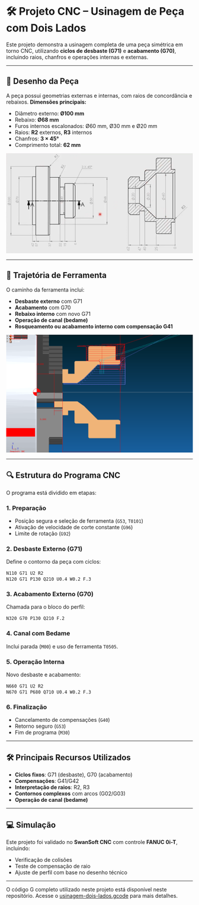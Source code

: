# 🛠️ Projeto CNC – Usinagem de Peça com Dois Lados

Este projeto demonstra a usinagem completa de uma peça simétrica em torno CNC, utilizando **ciclos de desbaste (G71)** e **acabamento (G70)**, incluindo raios, chanfros e operações internas e externas.

---

## 📐 **Desenho da Peça**

A peça possui geometrias externas e internas, com raios de concordância e rebaixos.
**Dimensões principais:**

* Diâmetro externo: **Ø100 mm**
* Rebaixo: **Ø68 mm**
* Furos internos escalonados: Ø60 mm, Ø30 mm e Ø20 mm
* Raios: **R2** externos, **R3** internos
* Chanfros: **3 × 45°**
* Comprimento total: **62 mm**

![Desenho da Peça](usinagem-dois-lados-desenho.png)

---

## 🧭 **Trajetória de Ferramenta**

O caminho da ferramenta inclui:

* **Desbaste externo** com G71
* **Acabamento** com G70
* **Rebaixo interno** com novo G71
* **Operação de canal (bedame)**
* **Rosqueamento ou acabamento interno com compensação G41**

![Traçado da Usinagem](usinagem-dois-lados-tracado.png)

---

## 🔍 **Estrutura do Programa CNC**

O programa está dividido em etapas:

### **1. Preparação**

* Posição segura e seleção de ferramenta (`G53`, `T0101`)
* Ativação de velocidade de corte constante (`G96`)
* Limite de rotação (`G92`)

### **2. Desbaste Externo (G71)**

Define o contorno da peça com ciclos:

```gcode
N110 G71 U2 R2
N120 G71 P130 Q210 U0.4 W0.2 F.3
```

### **3. Acabamento Externo (G70)**

Chamada para o bloco do perfil:

```gcode
N320 G70 P130 Q210 F.2
```

### **4. Canal com Bedame**

Inclui parada (`M00`) e uso de ferramenta `T0505`.

### **5. Operação Interna**

Novo desbaste e acabamento:

```gcode
N660 G71 U2 R2
N670 G71 P680 Q710 U0.4 W0.2 F.3
```

### **6. Finalização**

* Cancelamento de compensações (`G40`)
* Retorno seguro (`G53`)
* Fim de programa (`M30`)

---

## 🛠️ **Principais Recursos Utilizados**

* **Ciclos fixos**: G71 (desbaste), G70 (acabamento)
* **Compensações**: G41/G42
* **Interpretação de raios**: R2, R3
* **Contornos complexos** com arcos (G02/G03)
* **Operação de canal (bedame)**

---

## 💻 **Simulação**

Este projeto foi validado no **SwanSoft CNC** com controle **FANUC 0i-T**, incluindo:

* Verificação de colisões
* Teste de compensação de raio
* Ajuste de perfil com base no desenho técnico

---

O código G completo utilizado neste projeto está disponível neste repositório. Acesse o [usinagem-dois-lados.gcode](usinagem-dois-lados.gcode) para mais detalhes.


